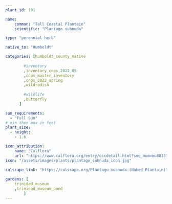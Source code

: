 ```yaml
---
plant_id: 191 

name: 
    common: "Tall Coastal Plantain"  
    scientific: "Plantago subnuda"  

type: "perennial herb"

native_to: "Humboldt"

categories: [humboldt_county_native
        
        #inventory 
        ,inventory_cnps_2022_05
        ,cnps_master_inventory
        ,cnps_2022_spring
        ,wildradish
        
        #wildlife
        ,butterfly
      ]

sun_requirements:
  - "Full Sun"
# min then max in feet
plant_size:
  - height: 
    - 1.6 

icon_attribution: 
    name: "Calflora"
    url: "https://www.calflora.org/entry/occdetail.html?seq_num=mu8815"
icon: "/assets/images/plants/plantago_subnuda_icon.jpg"
 
calscape_link: "https://calscape.org/Plantago-subnuda-(Naked-Plantain)"

gardens: [
    trinidad_museum
    ,trinidad_museum_pond
        ]
---
```








